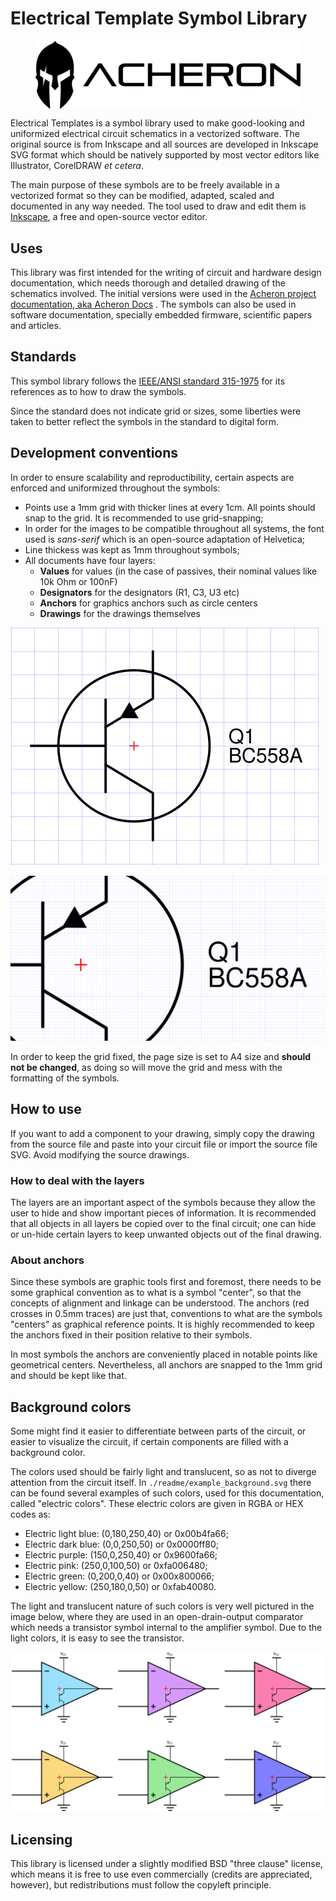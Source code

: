 # Electrical Template Symbol Library

<figure>                                                                                                                                                                                                                                                                                                                                                                              
  <img src="https://raw.githubusercontent.com/Gondolindrim/file_hosting/main/acheron_graphics/acheron_long.svg" width="600" align="middle"/>
</figure>

Electrical Templates is a symbol library used to make good-looking and uniformized electrical circuit schematics in a vectorized software. The original source is from Inkscape and all sources are developed in Inkscape SVG format which should be natively supported by most vector editors like Illustrator, CorelDRAW *et cetera*.

The main purpose of these symbols are to be freely available in a vectorized format so they can be modified, adapted, scaled and documented in any way needed. The tool used to draw and edit them is [Inkscape](https://inkscape.org/), a free and open-source vector editor.

## Uses

This library was first intended for the writing of circuit and hardware design documentation, which needs thorough and detailed drawing of the schematics involved. The initial versions were used in the [Acheron project documentation, aka Acheron Docs](http://acheronproject.com) . The symbols can also be used in software documentation, specially embedded firmware, scientific papers and articles.

## Standards

This symbol library follows the [IEEE/ANSI standard 315-1975](https://standards.ieee.org/standard/315-1975.html) for its references as to how to draw the symbols.

Since the standard does not indicate grid or sizes, some liberties were taken to better reflect the symbols in the standard to digital form.

## Development conventions

In order to ensure scalability and reproductibility, certain aspects are enforced and uniformized throughout the symbols:

- Points use a 1mm grid with thicker lines at every 1cm. All points should snap to the grid. It is recommended to use grid-snapping;
- In order for the images to be compatible throughout all systems, the font used is *sans-serif* which is an open-source adaptation of Helvetica;
- Line thickess was kept as 1mm throughout symbols;
- All documents have four layers:
	- **Values** for values (in the case of passives, their nominal values like 10k Ohm or 100nF)
	- **Designators** for the designators (R1, C3, U3 etc)
	- **Anchors** for graphics anchors such as circle centers
	- **Drawings** for the drawings themselves

![Grid example](./readme/bjt_example_1.png)

![Grid example zoom](./readme/bjt_example_2.png)

In order to keep the grid fixed, the page size is set to A4 size and **should not be changed**, as doing so will move the grid and mess with the formatting of the symbols.

## How to use

If you want to add a component to your drawing, simply copy the drawing from the source file and paste into your circuit file or import the source file SVG. Avoid modifying the source drawings.

### How to deal with the layers

The layers are an important aspect of the symbols because they allow the user to hide and show important pieces of information. It is recommended that all objects in all layers be copied over to the final circuit; one can hide or un-hide certain layers to keep unwanted objects out of the final drawing.

### About anchors

Since these symbols are graphic tools first and foremost, there needs to be some graphical convention as to what is a symbol "center", so that the concepts of alignment and linkage can be understood. The anchors (red crosses in 0.5mm traces) are just that, conventions to what are the symbols "centers" as graphical reference points. It is highly recommended to keep the anchors fixed in their position relative to their symbols.

In most symbols the anchors are conveniently placed in notable points like geometrical centers. Nevertheless, all anchors are snapped to the 1mm grid and should be kept like that.

## Background colors

Some might find it easier to differentiate between parts of the circuit, or easier to visualize the circuit, if certain components are filled with a background color.

The colors used should be fairly light and translucent, so as not to diverge attention from the circuit itself. In ``./readme/example_background.svg`` there can be found several examples of such colors, used for this documentation, called "electric colors". These electric colors are given in RGBA or HEX codes as:

- Electric light blue: (0,180,250,40) or 0x00b4fa66;
- Electric dark blue: (0,0,250,50) or 0x0000ff80;
- Electric purple: (150,0,250,40) or 0x9600fa66;
- Electric pink: (250,0,100,50) or 0xfa006480;
- Electric green: (0,200,0,40) or 0x00x800066;
- Electric yellow: (250,180,0,50) or 0xfab40080.

The light and translucent nature of such colors is very well pictured in the image below, where they are used in an open-drain-output comparator which needs a transistor symbol internal to the amplifier symbol. Due to the light colors, it is easy to see the transistor.

![Background colors example](./readme/example_background.svg)

## Licensing

This library is licensed under a slightly modified BSD "three clause" license, which means it is free to use even commercially (credits are appreciated, however), but redistributions must follow the copyleft principle.

